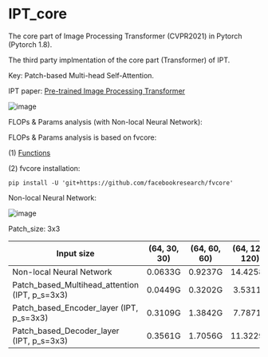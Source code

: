 # IPT_core
The core part of Image Processing Transformer (CVPR2021) in Pytorch (Pytorch 1.8).

The third party implmentation of the core part (Transformer) of IPT.

Key: Patch-based Multi-head Self-Attention.

IPT paper: [Pre-trained Image Processing Transformer](https://arxiv.org/pdf/2012.00364.pdf)

![image](https://user-images.githubusercontent.com/30970296/123435135-ce553700-d5ff-11eb-9292-66ed057adde1.png)

FLOPs & Params analysis (with Non-local Neural Network):

FLOPs & Params analysis is based on fvcore:

(1) [Functions](https://gist.github.com/fmassa/c0fbb9fe7bf53b533b5cc241f5c8234c)

(2) fvcore installation:

```
pip install -U 'git+https://github.com/facebookresearch/fvcore'
```

Non-local Neural Network:

![image](https://user-images.githubusercontent.com/30970296/123436537-4d973a80-d601-11eb-8fa2-6bbc1687ca5e.png)

Patch_size: 3x3

| Input size                                     | (64, 30, 30) | (64, 60, 60) | (64, 120, 120) | Params. |
|------------------------------------------------|:------------:|:------------:|:--------------:|:-------:|
| Non-local Neural Network                       |    0.0633G   |    0.9237G   |    14.4258G    |  8.35K  |
| Patch_based_Multihead_attention (IPT, p_s=3x3) |    0.0449G   |    0.3202G   |     3.5311G    |  1.33M  |
| Patch_based_Encoder_layer (IPT, p_s=3x3)       |    0.3109G   |    1.3842G   |     7.7871G    |  3.99M  |
| Patch_based_Decoder_layer (IPT, p_s=3x3)       |    0.3561G   |    1.7056G   |    11.3229G    |  5.32M  |
